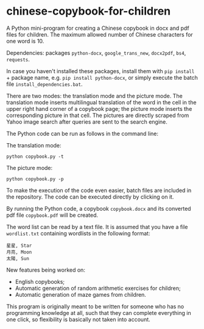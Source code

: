 # chinese-copybook-for-children
A Python mini-program for creating a Chinese copybook in docx and pdf files for children. The maximum allowed number of Chinese characters for one word is 10.

Dependencies: packages `python-docx`, `google_trans_new`, `docx2pdf`, `bs4`, `requests`.

In case you haven't installed these packages, install them with `pip install ` + package name, e.g. `pip install python-docx`, or simply execute the batch file `install_dependencies.bat`.

There are two modes: the translation mode and the picture mode. The translation mode inserts multilingual translation of the word in the cell in the upper right hand corner of a copybook page; the picture mode inserts the corresponding picture in that cell. The pictures are directly scraped from Yahoo image search after queries are sent to the search engine.

The Python code can be run as follows in the command line:

The translation mode:
```
python copybook.py -t
```
The picture mode:
```
python copybook.py -p
```

To make the execution of the code even easier, batch files are included in the repository. The code can be executed directly by clicking on it.

By running the Python code,  a copybook `copybook.docx` and its converted pdf file `copybook.pdf` will be created.

The word list can be read by a text file.
It is assumed that you have a file `wordlist.txt` containing wordlists in the following format:
```
星星, Star
月亮, Moon
太陽, Sun
```

New features being worked on:
* English copybooks;
* Automatic generation of random arithmetic exercises for children;
* Automatic generation of maze games from children. 

This program is originally meant to be written for someone who has no programming knowledge at all, such that they can complete everything in one click, so flexibility is basically not taken into account. 

